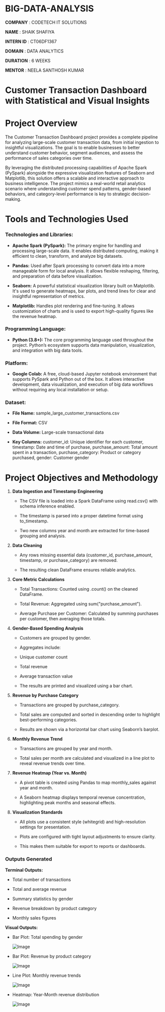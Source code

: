 # BIG-DATA-ANALYSIS

**COMPANY** : CODETECH IT SOLUTIONS

**NAME** : SHAIK SHAFIYA

**INTERN ID** : CT06DF1367

**DOMAIN** : DATA ANALYTICS

**DURATION** : 6 WEEKS

**MENTOR** : NEELA SANTHOSH KUMAR

# Customer Transaction Dashboard with Statistical and Visual Insights

# Project Overview

The Customer Transaction Dashboard project provides a complete pipeline for analyzing large-scale customer transaction data, from initial ingestion to insightful visualizations. The goal is to enable businesses to better understand customer behavior, segment audiences, and assess the performance of sales categories over time.

By leveraging the distributed processing capabilities of Apache Spark (PySpark) alongside the expressive visualization features of Seaborn and Matplotlib, this solution offers a scalable and interactive approach to business intelligence. The project mimics a real-world retail analytics scenario where understanding customer spend patterns, gender-based behaviors, and category-level performance is key to strategic decision-making.

# Tools and Technologies Used

### Technologies and Libraries:

 - **Apache Spark (PySpark):** The primary engine for handling and processing large-scale data. It enables distributed computing, making it efficient to clean, transform, and analyze big datasets.

 - **Pandas:** Used after Spark processing to convert data into a more manageable form for local analysis. It allows flexible reshaping, filtering, and preparation of data before visualization.
 
 - **Seaborn:** A powerful statistical visualization library built on Matplotlib. It's used to generate heatmaps, bar plots, and trend lines for clear and insightful representation of metrics.
 
 - **Matplotlib:** Handles plot rendering and fine-tuning. It allows customization of charts and is used to export high-quality figures like the revenue heatmap.

### Programming Language:

- **Python (3.8+):** The core programming language used throughout the project. Python’s ecosystem supports data manipulation, visualization, and integration with big data tools.

### Platform:

- **Google Colab:** A free, cloud-based Jupyter notebook environment that supports PySpark and Python out of the box. It allows interactive development, data visualization, and execution of big data workflows without requiring any local installation or setup.

### Dataset:

- **File Name:** sample_large_customer_transactions.csv

- **File Format:** CSV

- **Data Volume:** Large-scale transactional data

- **Key Columns:**
   customer_id: Unique identifier for each customer,
   timestamp: Date and time of purchase,
   purchase_amount: Total amount spent in a transaction,
   purchase_category: Product or category purchased,
   gender: Customer gender

# Project Objectives and Methodology

 1. **Data Ingestion and Timestamp Engineering**

      - The CSV file is loaded into a Spark DataFrame using read.csv() with schema inference enabled.
   
      - The timestamp is parsed into a proper datetime format using to_timestamp.
   
      - Two new columns year and month are extracted for time-based grouping and analysis.

 2. **Data Cleaning** 

      - Any rows missing essential data (customer_id, purchase_amount, timestamp, or purchase_category) are removed.
   
      - The resulting clean DataFrame ensures reliable analytics.

 3. **Core Metric Calculations**

       - Total Transactions: Counted using .count() on the cleaned DataFrame.
  
       - Total Revenue: Aggregated using sum("purchase_amount").
  
       - Average Purchase per Customer: Calculated by summing purchases per customer, then averaging those totals.

  4. **Gender-Based Spending Analysis**

       - Customers are grouped by gender.
   
       - Aggregates include:
   
       - Unique customer count
   
       - Total revenue
   
       - Average transaction value
   
       - The results are printed and visualized using a bar chart.

 5. **Revenue by Purchase Category**

      - Transactions are grouped by purchase_category.
    
      - Total sales are computed and sorted in descending order to highlight best-performing categories.
    
      - Results are shown via a horizontal bar chart using Seaborn’s barplot.

 6. **Monthly Revenue Trend**
 
      - Transactions are grouped by year and month.
    
      - Total sales per month are calculated and visualized in a line plot to reveal revenue trends over time.

 7. **Revenue Heatmap (Year vs. Month)**

      - A pivot table is created using Pandas to map monthly_sales against year and month.
    
      - A Seaborn heatmap displays temporal revenue concentration, highlighting peak months and seasonal effects.

 8. **Visualization Standards**

      - All plots use a consistent style (whitegrid) and high-resolution settings for presentation.
   
      - Plots are configured with tight layout adjustments to ensure clarity.
   
      - This makes them suitable for export to reports or dashboards.

### Outputs Generated

**Terminal Outputs:**
  - Total number of transactions

  - Total and average revenue

  - Summary statistics by gender

  - Revenue breakdown by product category

  - Monthly sales figures

 **Visual Outputs:**
  - Bar Plot: Total spending by gender

       ![Image](https://github.com/user-attachments/assets/5b5e8196-b8af-4eab-a0b4-963793f78568)

  
  - Bar Plot: Revenue by product category

       ![Image](https://github.com/user-attachments/assets/c2356272-cc86-43d7-9702-dffcea206b86)
 

  - Line Plot: Monthly revenue trends

       ![Image](https://github.com/user-attachments/assets/c7d03ebe-f57e-4017-b696-630c90094223)

  
  - Heatmap: Year-Month revenue distribution

       ![Image](https://github.com/user-attachments/assets/2e4c2f0d-b1b5-47a6-a3ce-fddae166de1a)








